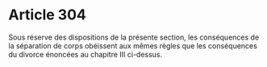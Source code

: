 # Article 304

Sous réserve des dispositions de la présente section, les conséquences de la séparation de corps obéissent aux mêmes règles que les conséquences du divorce énoncées au chapitre III ci-dessus.

